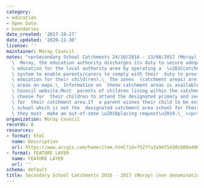 ```yaml
---
category:
- education
- Open Data
- boundaries
date_created: '2017-10-27'
date_updated: '2020-11-30'
license: ''
maintainer: Moray Council
notes: "<p>Secondary School Catchments 24/10/2016 - 13/08/2017 (Moray) (non denominational)In\
  \  Moray, the education authority discharges its duty to secure adequate  and efficient\
  \ education for the local authority area by operating a  \u201Ccatchment area\u201D\
  \ system to enable parents/carers to comply with their  duty to provide efficient\
  \ education for their child(ren).\_ The zones  (catchment areas) are shown as delineated\
  \ areas on maps.\_ Information on  these catchment areas is available at the Moray\
  \ Council website.Most  parents of children living within the catchment area will\
  \ choose for  their children to attend the designated primary and secondary school\
  \ for  their catchment area.If  a parent wishes their child to be enrolled at a\
  \ school which is not the  designated catchment area school for their postal address,\
  \ they must  make an out-of-zone \u2018placing request\u2019.\_ </p>"
organization: Moray Council
records: 8
resources:
- format: html
  name: Description
  url: https://www.arcgis.com/home/item.html?id=f527fa3a9475430cb08a496817fcecd7
- format: FEATURE LAYER
  name: FEATURE LAYER
  url: ''
schema: default
title: Secondary School Catchments 2016 - 2017 (Moray) (non denominational)
---
```

